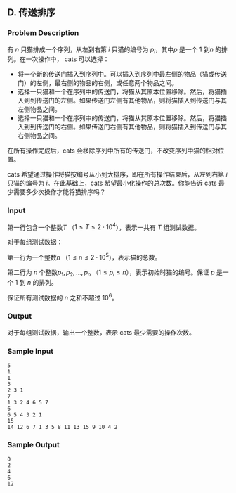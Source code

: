 ## D. 传送排序

### Problem Description

有 $n$ 只猫排成一个序列，从左到右第 $i$ 只猫的编号为 $p_i$，其中$p$ 是一个 $1$ 到$n$ 的排列。在一次操作中， cats 可以选择：
- 将一个新的传送门插入到序列中。可以插入到序列中最左侧的物品（猫或传送门）的左侧，最右侧的物品的右侧，或任意两个物品之间。
- 选择一只猫和一个在序列中的传送门，将猫从其原本位置移除。然后，将猫插入到到传送门的左侧。如果传送门左侧有其他物品，则将猫插入到传送门与其左侧物品之间。
- 选择一只猫和一个在序列中的传送门，将猫从其原本位置移除。然后，将猫插入到到传送门的右侧。如果传送门右侧有其他物品，则将猫插入到传送门与其右侧物品之间。

在所有操作完成后，cats
会移除序列中所有的传送门，不改变序列中猫的相对位置。

cats 希望通过操作将猫按编号从小到大排序，即在所有操作结束后，从左到右第 $i$ 只猫的编号为 $i$。在此基础上，cats
希望最小化操作的总次数。你能告诉 cats 最少需要多少次操作才能将猫排序吗？

### Input

第一行包含一个整数$T$ （$1\leq T \leq 2\cdot 10^4$），表示一共有 $T$ 组测试数据。

对于每组测试数据：

第一行为一个整数$n$ （$1\leq n\leq 2\cdot 10^5$），表示猫的总数。

第二行为 $n$ 个整数$p_1,p_2,\dots,p_n$ （$1\leq p_i \leq n$），表示初始时猫的编号。保证 $p$ 是一个 $1$ 到 $n$ 的排列。

保证所有测试数据的 $n$ 之和不超过 $10^6$。

### Output

对于每组测试数据，输出一个整数，表示 cats 最少需要的操作次数。

### Sample Input

```plain
5
1
1
3
2 3 1
7
1 3 2 4 6 5 7
6
6 5 4 3 2 1
15
14 12 6 7 1 3 5 8 11 13 15 9 10 4 2
```

### Sample Output

```plain
0
2
4
6
12
```

